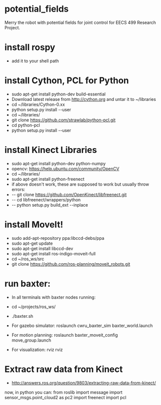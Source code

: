 # potential_fields
Merry the robot with potential fields for joint control for EECS 499 Research Project.

# install rospy
* add it to your shell path

# install Cython, PCL for Python
* sudo apt-get install python-dev build-essential
* Download latest release from http://cython.org and untar it to ~/libraries
* cd ~/libraries/Cython-0.xx
* python setup.py install --user
* cd ~/libraries/
* git clone https://github.com/strawlab/python-pcl.git
* cd python-pcl
* python setup.py install --user

# install Kinect Libraries
* sudo apt-get install python-dev python-numpy
* opencv: https://help.ubuntu.com/community/OpenCV
* cd ~/libraries/
* sudo apt-get install python-freenect
* if above doesn't work, these are supposed to work but usually throw errors:
* -- git clone https://github.com/OpenKinect/libfreenect.git
* -- cd libfreenect/wrappers/python
* -- python setup.py build_ext --inplace

# install MoveIt!
* sudo add-apt-repository ppa:libccd-debs/ppa
* sudo apt-get update
* sudo apt-get install libccd-dev
* sudo apt-get install ros-indigo-moveit-full
* cd ~/ros_ws/src
* git clone https://github.com/ros-planning/moveit_robots.git

# run baxter:
* In all terminals with baxter nodes running:
* cd ~/projects/ros_ws/
* ./baxter.sh

* For gazebo simulator: roslaunch cwru_baxter_sim baxter_world.launch
* For motion planning: roslaunch baxter_moveit_config move_group.launch
* For visualization: rviz rviz

# Extract raw data from Kinect
* http://answers.ros.org/question/9803/extracting-raw-data-from-kinect/

now, in python you can:
from roslib import message
import sensor_msgs.point_cloud2 as pc2
import freenect
import pcl
